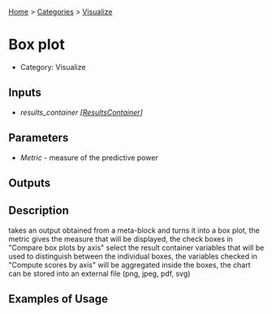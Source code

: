 
[Home](../../../index.html) > [Categories](../../index.html) > [Visualize](index.html)

# Box plot

* Category: Visualize

## Inputs

* *results_container [[ResultsContainer](../../../data_types.html#resultscontainer)]*

## Parameters

* *Metric* - measure of the predictive power

## Outputs



## Description

  takes an output obtained from a meta-block and turns it into a box plot, the metric gives the measure that will be displayed, the check boxes in "Compare box plots by axis" select the result container variables that will be used to distinguish between the individual boxes, the variables checked in "Compute scores by axis" will be aggregated inside the boxes, the chart can be stored into an external file (png, jpeg, pdf, svg) 

## Examples of Usage
        